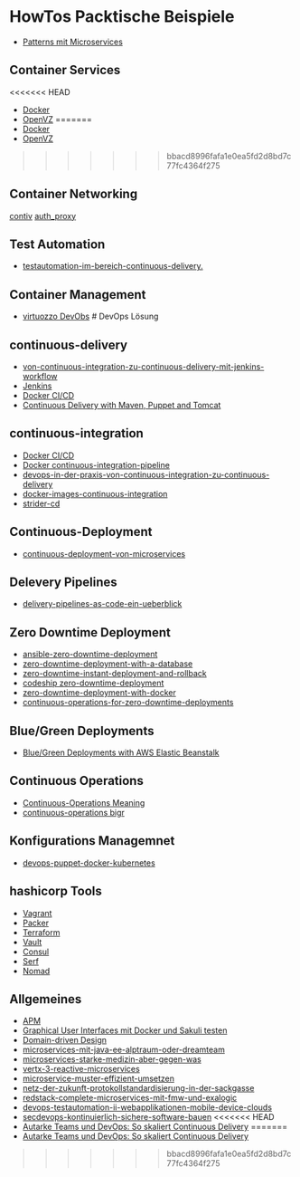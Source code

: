 # HowTos Packtische Beispiele

* [Patterns mit Microservices](http://microservices.io/patterns/microservices.html)

## Container Services

<<<<<<< HEAD
* [Docker](https://gitlab.com/tobkern1980/home-net4-environment/wikis/docker)
* [OpenVZ](https://openvz.org/Main_Page)
=======
* [Docker](../docker)
* [OpenVZ](https://openvz.org)
>>>>>>> bbacd8996fafa1e0ea5fd2d8bd7c77fc4364f275

## Container Networking

[contiv](https://github.com/contiv)
[auth_proxy](https://github.com/rhim/auth_proxy)

## Test Automation

* [testautomation-im-bereich-continuous-delivery.](https://www.informatik-aktuell.de/entwicklung/methoden/testautomation-im-bereich-continuous-delivery.html)

## Container Management

* [virtuozzo DevObs](https://virtuozzo.com/products/devops/) # DevOps Lösung

## continuous-delivery

* [von-continuous-integration-zu-continuous-delivery-mit-jenkins-workflow](https://www.informatik-aktuell.de/entwicklung/methoden/von-continuous-integration-zu-continuous-delivery-mit-jenkins-workflow.html)
* [Jenkins](https://gitlab.com/tobkern1980/home-net4-environment/wikis/jenkins/edit)
* [Docker CI/CD](https://www.docker.com/use-cases/cicd)
* [Continuous Delivery with Maven, Puppet and Tomcat](https://github.com/carlossg/continuous-delivery)

## continuous-integration

* [Docker CI/CD](https://www.docker.com/use-cases/cicd)
* [Docker continuous-integration-pipeline](https://goto.docker.com/continuous-integration-pipeline.html)
* [devops-in-der-praxis-von-continuous-integration-zu-continuous-delivery](https://www.informatik-aktuell.de/entwicklung/methoden/devops-in-der-praxis-von-continuous-integration-zu-continuous-delivery.html)
* [docker-images-continuous-integration](https://blog.newrelic.com/2016/09/21/docker-images-continuous-integration/)
* [strider-cd](http://strider-cd.github.io/)

## Continuous-Deployment

* [continuous-deployment-von-microservices](https://www.informatik-aktuell.de/entwicklung/methoden/continuous-deployment-von-microservices.html)

## Delevery Pipelines

* [delivery-pipelines-as-code-ein-ueberblick](https://www.informatik-aktuell.de/entwicklung/methoden/delivery-pipelines-as-code-ein-ueberblick.html)

## Zero Downtime Deployment

* [ansible-zero-downtime-deployment](https://jaxenter.de/ansible-zero-downtime-deployment-50085)
* [zero-downtime-deployment-with-a-database](https://spring.io/blog/2016/05/31/zero-downtime-deployment-with-a-database)
* [zero-downtime-instant-deployment-and-rollback](http://www.ebaytechblog.com/2013/11/21/zero-downtime-instant-deployment-and-rollback/)
* [codeship zero-downtime-deployment](https://blog.codeship.com/zero-downtime-deployment/)
* [zero-downtime-deployment-with-docker](https://www.perimeterx.com/blog/zero-downtime-deployment-with-docker/)
* [continuous-operations-for-zero-downtime-deployments](https://www.virtualizationpractice.com/continuous-operations-for-zero-downtime-deployments-22680/)

## Blue/Green Deployments

* [Blue/Green Deployments with AWS Elastic Beanstalk](http://docs.aws.amazon.com/elasticbeanstalk/latest/dg/using-features.CNAMESwap.html)

## Continuous Operations

* [Continuous-Operations Meaning](https://www.boem.gov/Continuous-Operations/)
* [continuous-operations bigr](http://bigr.io/continuous-operations/)

## Konfigurations Managemnet

* [devops-puppet-docker-kubernetes](../devops-puppet-docker-kubernetes)

## hashicorp Tools

* [Vagrant](../vagrant)
* [Packer](../packer)
* [Terraform](../terraform)
* [Vault](../vault)
* [Consul](../consul)
* [Serf](../serf)
* [Nomad](../nomad)

## Allgemeines

* [APM](https://www.informatik-aktuell.de/entwicklung/methoden/next-level-apm-microservice-architekturen-sinnvoll-ueberwachen.html)
* [Graphical User Interfaces mit Docker und Sakuli testen](https://www.informatik-aktuell.de/entwicklung/methoden/graphical-user-interface-gui-in-containern-testen.html)
* [Domain-driven Design](https://www.informatik-aktuell.de/entwicklung/methoden/ddd-context-is-king-kein-context-keine-microservices.html)
* [microservices-mit-java-ee-alptraum-oder-dreamteam](https://www.informatik-aktuell.de/entwicklung/programmiersprachen/microservices-mit-java-ee-alptraum-oder-dreamteam.html)
* [microservices-starke-medizin-aber-gegen-was](https://www.informatik-aktuell.de/entwicklung/methoden/microservices-starke-medizin-aber-gegen-was.html)
* [vertx-3-reactive-microservices](https://www.informatik-aktuell.de/entwicklung/programmiersprachen/vertx-3-reactive-microservices.html)
* [microservice-muster-effizient-umsetzen](https://www.informatik-aktuell.de/entwicklung/methoden/wie-lassen-sich-microservice-muster-effizient-umsetzen.html)
* [netz-der-zukunft-protokollstandardisierung-in-der-sackgasse](https://www.informatik-aktuell.de/betrieb/netzwerke/das-netz-der-zukunft-protokollstandardisierung-in-der-sackgasse.html)
* [redstack-complete-microservices-mit-fmw-und-exalogic](https://www.informatik-aktuell.de/entwicklung/methoden/redstack-complete-microservices-mit-fmw-und-exalogic.html)
* [devops-testautomation-ii-webapplikationen-mobile-device-clouds](https://www.informatik-aktuell.de/entwicklung/methoden/devops-testautomation-ii-webapplikationen-mobile-device-clouds.html)
* [secdevops-kontinuierlich-sichere-software-bauen](https://www.informatik-aktuell.de/betrieb/sicherheit/secdevops-kontinuierlich-sichere-software-bauen.html)
<<<<<<< HEAD
* [Autarke Teams und DevOps: So skaliert Continuous Delivery](https://www.informatik-aktuell.de/entwicklung/methoden/autarke-teams-und-devops-so-skaliert-continuous-delivery.html)
=======
* [Autarke Teams und DevOps: So skaliert Continuous Delivery](https://www.informatik-aktuell.de/entwicklung/methoden/autarke-teams-und-devops-so-skaliert-continuous-delivery.html)
>>>>>>> bbacd8996fafa1e0ea5fd2d8bd7c77fc4364f275
